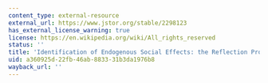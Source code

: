 ```yaml
---
content_type: external-resource
external_url: https://www.jstor.org/stable/2298123
has_external_license_warning: true
license: https://en.wikipedia.org/wiki/All_rights_reserved
status: ''
title: 'Identification of Endogenous Social Effects: the Reflection Problem'
uid: a360925d-22fb-46ab-8833-31b3da1976b8
wayback_url: ''
---
```

